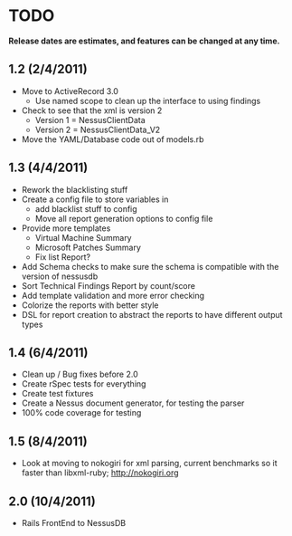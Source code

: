 # TODO #

**Release dates are estimates, and features can be changed at any time.**

## 1.2 (2/4/2011) ##
- Move to ActiveRecord 3.0
	- Use named scope to clean up the interface to using findings
- Check to see that the xml is version 2
	- Version 1 = NessusClientData
	- Version 2 = NessusClientData_V2
- Move the YAML/Database code out of models.rb
	
## 1.3 (4/4/2011) ##

- Rework the blacklisting stuff
- Create a config file to store variables in
	- add blacklist stuff to config
	- Move all report generation options to config file
- Provide more templates
	- Virtual Machine Summary
	- Microsoft Patches Summary
	- Fix list Report?
- Add Schema checks to make sure the schema is compatible with the version of nessusdb
- Sort Technical Findings Report by count/score	
- Add template validation and more error checking
- Colorize the reports with better style
- DSL for report creation to abstract the reports to have different output types

## 1.4 (6/4/2011) ##
- Clean up / Bug fixes before 2.0
- Create rSpec tests for everything
- Create test fixtures
- Create a Nessus document generator, for testing the parser
- 100% code coverage for testing

## 1.5 (8/4/2011) ##
- Look at moving to nokogiri for xml parsing, current benchmarks so it faster than libxml-ruby; http://nokogiri.org

## 2.0 (10/4/2011) ##
- Rails FrontEnd to NessusDB
